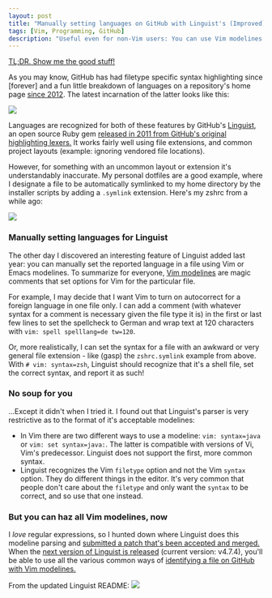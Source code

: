 ```yaml
---
layout: post
title: "Manually setting languages on GitHub with Linguist's (Improved) Vim Modeline Detection"
tags: [Vim, Programming, GitHub]
description: "Useful even for non-Vim users: You can use Vim modelines to manually set the programming language for a file on GitHub (syntax highlighting, stats) - now with more flexible modeline syntax."
---
```


[TL;DR. Show me the good stuff!][11]

As you may know, GitHub has had filetype specific syntax highlighting since [forever] and a fun little breakdown of
languages on a repository's home page [since 2012][2]. The latest incarnation of the latter looks like this:

![][1]

Languages are recognized for both of these features by GitHub's [Linguist][4], an open source Ruby gem [released in 2011
from GitHub's original highlighting lexers.][3] It works fairly well using file extensions, and common project layouts
(example: ignoring vendored file locations). 

However, for something with an uncommon layout or extension it's
understandably inaccurate. My personal dotfiles are a good example, where I designate a file to be automatically
symlinked to my home directory by the installer scripts by adding a `.symlink` extension. Here's my zshrc from a while
ago:

![][5]

### Manually setting languages for Linguist

The other day I discovered an interesting feature of Linguist added last year: you can manually set the reported
language in a file using Vim or Emacs modelines. To summarize for everyone, [Vim modelines][6] are magic comments that
set options for Vim for the particular file.

For example, I may decide that I want Vim to turn on autocorrect for a foreign language
in one file only. I can add a comment (with whatever syntax for a comment is necessary given the file type it is) in the
first or last few lines to set the spellcheck to German and wrap text at 120 characters with `vim: spell spelllang=de tw=120`.

Or, more realistically, I can set the syntax for a file with an awkward or very general file extension - like (gasp) the
`zshrc.symlink` example from above. With `# vim: syntax=zsh`, Linguist should recognize that it's a shell file, set the
correct syntax, and report it as such!

### No soup for you

...Except it didn't when I tried it. I found out that Linguist's parser is very restrictive as to the format of
it's acceptable modelines:

* In Vim there are two different ways to use a modeline: `vim: syntax=java` or `vim: set
  syntax=java:`. The latter is compatible with versions of Vi, Vim's predecessor. Linguist does not support the first, more
  common syntax.
* Linguist recognizes the Vim `filetype` option and not the Vim `syntax` option. They do different things in the editor.
  It's very common that people don't care about the `filetype` and only want the `syntax` to be correct, and so use that
  one instead.

<a name="tldr"></a>
### But you can haz all Vim modelines, now

I _love_ regular expressions, so I hunted down where Linguist does this modeline parsing and [submitted a patch that's
been accepted and merged.][8] When the [next version of Linguist is released][7] (current version: v4.7.4), you'll be
able to use all the various common ways of [identifying a file on GitHub with Vim modelines.][10]

From the updated Linguist README:
![][9]


[1]:  http://screenshots.chrisarcand.com/perm3co1k.jpg
[2]:  https://github.com/blog/1037-highlighting-repository-languages
[3]:  https://github.com/blog/881-linguist
[4]:  https://github.com/github/linguist
[5]:  http://screenshots.chrisarcand.com/perme3clf.jpg
[6]:  http://vimdoc.sourceforge.net/htmldoc/options.html#auto-setting
[7]:  https://github.com/github/linguist/releases
[8]:  https://github.com/github/linguist/pull/2812
[9]:  http://screenshots.chrisarcand.com/perml3utn.jpg
[10]: https://github.com/github/linguist#using-emacs-or-vim-modelines
[11]: #tldr
